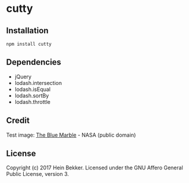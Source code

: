 # cutty

## Installation

```shell
npm install cutty
```

## Dependencies

* jQuery
* lodash.intersection
* lodash.isEqual
* lodash.sortBy
* lodash.throttle

## Credit

Test image: [The Blue Marble](https://www.nasa.gov/content/blue-marble-image-of-the-earth-from-apollo-17) - NASA (public domain)

## License

Copyright (c) 2017 Hein Bekker. Licensed under the GNU Affero General Public License, version 3.
